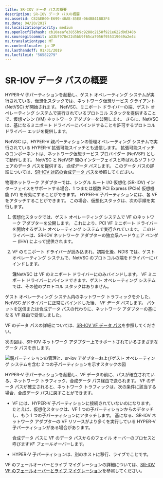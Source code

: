 ```yaml
---
title: SR-IOV データ パスの概要
description: SR-IOV データ パスの概要
ms.assetid: C82AEB00-E699-40AB-85E8-064B841B83F4
ms.date: 04/20/2017
ms.localizationpriority: medium
ms.openlocfilehash: cb10aeafe3855b9c9288c2158f921e622d0d348b
ms.sourcegitcommit: a33b7978e22d5bb9f65ca7056f955319049a2e4c
ms.translationtype: MT
ms.contentlocale: ja-JP
ms.lasthandoff: 01/31/2019
ms.locfileid: "56582279"
---
```

# <a name="overview-of-sr-iov-data-paths"></a>SR-IOV データ パスの概要


HYPER-V 子パーティションを起動し、ゲスト オペレーティング システムが実行されている、仮想化スタックでは、ネットワーク仮想サービス クライアント (NetVSC) が開始されます。 NetVSC、ミニポート ドライバーの端、ゲスト オペレーティング システムで実行されているプロトコル スタックを提供することで、仮想マシン (VM) ネットワーク アダプターを公開します。 さらに、NetVSC は、基になるミニポート ドライバーにバインドすることを許可するプロトコル ドライバー エッジを提供します。

NetVSC は、HYPER-V 親パーティションの管理オペレーティング システムで実行されている HYPER-V 拡張可能スイッチとも通信します。 拡張可能スイッチのコンポーネントは、ネットワーク仮想サービス プロバイダー (NetVSP) として動作します。 NetVSC と NetVSP 間のインターフェイスと呼ばれるソフトウェアのデータ パスを提供する、*合成データ パス*します。 このデータ パスの詳細については、[SR-IOV 対応の合成データ パス](sr-iov-synthetic-data-path.md)を参照してください。

物理ネットワーク アダプターでは、シングル ルート I/O 仮想化 (SR-IOV) インターフェイスをサポートする場合、1 つまたは複数 PCI Express (PCIe) 仮想機能 (Vf) を有効にすることができます。 HYPER-V 子パーティションには、各 VF をアタッチすることができます。 この場合、仮想化スタックは、次の手順を実行します。

1.  仮想化スタックでは、ゲスト オペレーティング システムで VF のネットワーク アダプターを公開します。 これにより、PCI VF ミニポート ドライバーを開始するゲスト オペレーティング システムで実行されています。 このドライバーは、SR-IOV ネットワーク アダプターの独立系ハードウェア ベンダー (IHV) によって提供されます。

2.  VF のミニポート ドライバーが読み込まれ、初期化後、NDIS では、ゲスト オペレーティング システムで、NetVSC のプロトコルの端をドライバーにバインドします。

    **注**NetVSC は VF のミニポート ドライバーにのみバインドします。 VF ミニポート ドライバーにバインドできます、ゲスト オペレーティング システムでは、その他のプロトコル スタックはありません。

ゲスト オペレーティング システム内のネットワーク トラフィックを介した、NetVSC がドライバーに正常にバインドした後、 *VF データ パス*します。 パケットを送信または合成データ パスの代わりに、ネットワーク アダプターの基になる VF 経由で受信しました。

VF のデータ パスの詳細については、[SR-IOV VF データ パス](sr-iov-vf-data-path.md)を参照してください。

次の図は、SR-IOV ネットワーク アダプター上でサポートされているさまざまなデータ パスを示します。

![親パーティションの管理と、sr-iov アダプターおよびゲスト オペレーティング システムを含む 2 つの子パーティションを示すスタックの図](images/sriovdatapaths.png)

HYPER-V 子パーティションを起動し、VF データの前に、パスが確立されている、ネットワーク トラフィック、合成データ パス経由で送られます。 VF のデータ パスが確立されると、ネットワーク トラフィックは、次の条件に該当する場合、合成データ パスに戻すことができます。

-   VF には、HYPER-V 子パーティションに接続されていないのになります。 たとえば、仮想化スタックは、VF 1 つの子パーティションからのデタッチし、もう 1 つの子パーティションにアタッチします。 基になる、SR-IOV ネットワーク アダプターの VF リソースがより多くを実行している HYPER-V 子パーティションがある場合があります。

    合成データ パスに VF のデータ パスからのフェイル オーバーのプロセスと呼びます*VF フェールオーバー*します。

-   HYPER-V 子パーティションは、別のホストに移行、ライブでことです。

VF のフェールオーバーとライブ マイグレーションの詳細については、[SR-IOV VF のフェールオーバーとライブ マイグレーション](sr-iov-vf-failover-and-live-migration-support.md)を参照してください。
